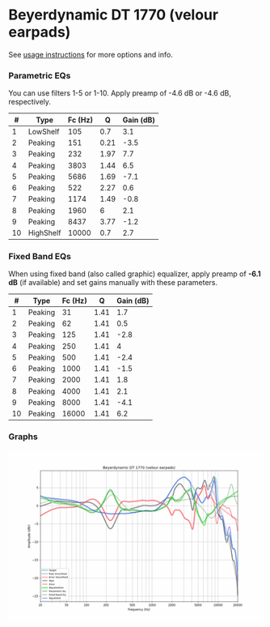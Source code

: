 # Beyerdynamic DT 1770 (velour earpads)
See [usage instructions](https://github.com/jaakkopasanen/AutoEq#usage) for more options and info.

### Parametric EQs
You can use filters 1-5 or 1-10. Apply preamp of -4.6 dB or -4.6 dB, respectively.

|   # | Type      |   Fc (Hz) |    Q |   Gain (dB) |
|-----|-----------|-----------|------|-------------|
|   1 | LowShelf  |       105 | 0.7  |         3.1 |
|   2 | Peaking   |       151 | 0.21 |        -3.5 |
|   3 | Peaking   |       232 | 1.97 |         7.7 |
|   4 | Peaking   |      3803 | 1.44 |         6.5 |
|   5 | Peaking   |      5686 | 1.69 |        -7.1 |
|   6 | Peaking   |       522 | 2.27 |         0.6 |
|   7 | Peaking   |      1174 | 1.49 |        -0.8 |
|   8 | Peaking   |      1960 | 6    |         2.1 |
|   9 | Peaking   |      8437 | 3.77 |        -1.2 |
|  10 | HighShelf |     10000 | 0.7  |         2.7 |

### Fixed Band EQs
When using fixed band (also called graphic) equalizer, apply preamp of **-6.1 dB** (if available) and set gains manually with these parameters.

|   # | Type    |   Fc (Hz) |    Q |   Gain (dB) |
|-----|---------|-----------|------|-------------|
|   1 | Peaking |        31 | 1.41 |         1.7 |
|   2 | Peaking |        62 | 1.41 |         0.5 |
|   3 | Peaking |       125 | 1.41 |        -2.8 |
|   4 | Peaking |       250 | 1.41 |         4   |
|   5 | Peaking |       500 | 1.41 |        -2.4 |
|   6 | Peaking |      1000 | 1.41 |        -1.5 |
|   7 | Peaking |      2000 | 1.41 |         1.8 |
|   8 | Peaking |      4000 | 1.41 |         2.1 |
|   9 | Peaking |      8000 | 1.41 |        -4.1 |
|  10 | Peaking |     16000 | 1.41 |         6.2 |

### Graphs
![](./Beyerdynamic%20DT%201770%20(velour%20earpads).png)
